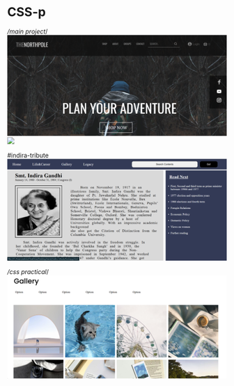# CSS-p

*/main project*/
![main_project](https://github.com/tanvii-18/CSS-p/blob/15caf7cacd2deb6e73cb3de1e64408f4035b62ac/main%20project/Screenshot%202024-12-26%20182751.png)
<img src="https://gregarious-paletas-bf31a3.netlify.app">

#indira-tribute
![image](https://github.com/tanvii-18/CSS-p/blob/f77019d81d33d817c486886974fd0da89394e835/indira-tribute/indira-tribute.png)


*/css practical*/
![screenshot](https://github.com/tanvii-18/CSS-p/blob/60d0532e06c35ee8339b81f5507ce34287469587/css%20project/Screenshot%202024-12-21%20150733.png)


